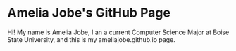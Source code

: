 # Amelia Jobe's GitHub Page

Hi! My name is Amelia Jobe, I an a current Computer Science Major at Boise State University, and this is my ameliajobe.github.io page. 


